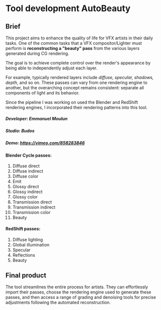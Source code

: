 # Tool development AutoBeauty

## Brief
This project aims to enhance the quality of life for VFX artists in their daily tasks.
One of the common tasks that a VFX compositor/Lighter must perform is **reconstructing a "beauty" pass**
from the various layers generated during CG rendering.


The goal is to achieve complete control over the render's appearance by being able to independently adjust each layer.

For example, typically rendered layers include *diffuse, specular, shadows, depth*, and so on.
These passes can vary from one rendering engine to another, but the overarching concept remains consistent: separate all components of light and its behavior.

Since the pipeline I was working on used the Blender and RedShift rendering engines, I incorporated their rendering patterns into this tool.

##### Developer: Emmanuel Moulun
##### Studio: Budos
##### Demo: https://vimeo.com/858283846




#### Blender Cycle passes:
1. Diffuse direct
2. Diffuse indirect
3. Diffuse color
4. Emit
5. Glossy direct
6. Glossy indirect
7. Glossy color
8. Transmission direct
9. Transmission indirect
10. Transmission color
11. Beauty

#### RedShift passes:
1. Diffuse lighting
2. Global illumination
3. Specular
4. Reflections
5. Beauty

## Final product
The tool streamlines the entire process for artists. 
They can effortlessly import their passes, choose the rendering engine used to generate these passes, 
and then access a range of grading and denoising tools for precise adjustments following the automated reconstruction.

